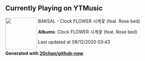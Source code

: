 ## Currently Playing on YTMusic

[<img align="left" width="100" src="https://lh3.googleusercontent.com/imveuA6bfFLiCz0D97IIrCGeEIzRhyEW97tVd9mqGfgj9qJMn2uYLjEp97SA9RHbkbGo8iw5e640bdeoxA">](https://music.youtube.com/channel/UCJtzj2SDfyPIw_AL21bG3Kw)

BAKSAL - Clock FLOWER 시계꽃 (feat. Rose bed)

**Albums**: Clock FLOWER 시계꽃 (feat. Rose bed)

Last updated at 08/12/2020 03:43

#### Generated with [20chan/github-now](https://github.com/20chan/github-now)


<!--
**20chan/20chan** is a ✨ _special_ ✨ repository because its `README.md` (this file) appears on your GitHub profile.

Here are some ideas to get you started:

- 🔭 I’m currently working on ...
- 🌱 I’m currently learning ...
- 👯 I’m looking to collaborate on ...
- 🤔 I’m looking for help with ...
- 💬 Ask me about ...
- 📫 How to reach me: ...
- 😄 Pronouns: ...
- ⚡ Fun fact: ...
-->
